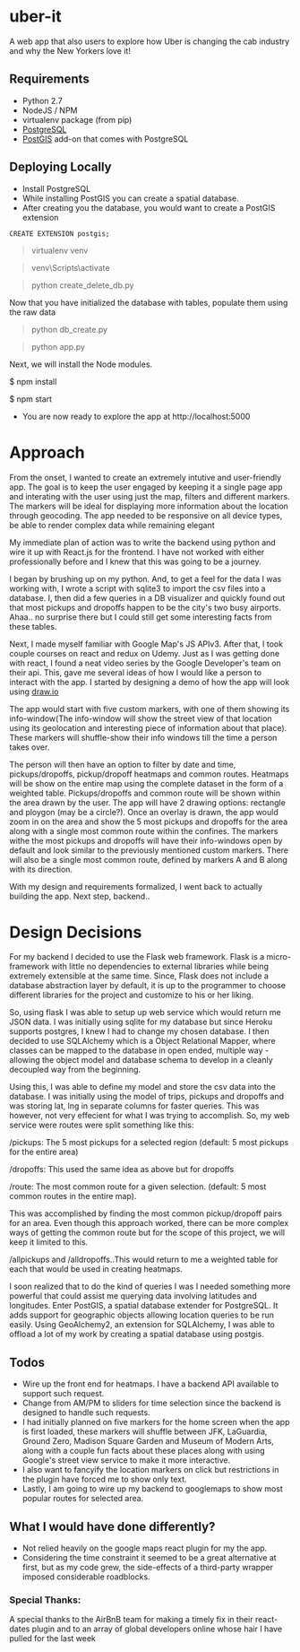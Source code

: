 # uber-it

A web app that also users to explore how Uber is changing the cab industry and why the New Yorkers love it!

## Requirements
- Python 2.7
- NodeJS / NPM
- virtualenv package (from pip)
- [PostgreSQL](https://www.postgresql.org)       
- [PostGIS](http://postgis.net/) add-on that comes with PostgreSQL

## Deploying Locally
- Install PostgreSQL
- While installing PostGIS you can create a spatial database.
- After creating you the database, you would want to create a PostGIS extension

```
CREATE EXTENSION postgis;
```

> virtualenv venv

> venv\Scripts\activate

> python create_delete_db.py

Now that you have initialized the database with tables, populate them using the raw data

> python db_create.py

> python app.py


Next, we will install the Node modules.

$ npm install

$ npm start

- You are now ready to explore the app at http://localhost:5000

# Approach

From the onset, I wanted to create an extremely intutive and user-friendly app. The goal is to keep the user engaged by keeping it a single page app and interating with the user using just the map, filters and different markers. The markers will be ideal for displaying more information about the location through geocoding. The app needed to be responsive on all device types, be able to render complex data while remaining elegant

My immediate plan of action was to write the backend using python and wire it up with React.js for the frontend. I have not worked with either professionally before and I knew that this was going to be a journey.

I began by brushing up on my python. And, to get a feel for the data I was working with, I wrote a script with sqlite3 to import the csv files into a database. I, then did a few queries in a DB visualizer and quickly found out that most pickups and dropoffs happen to be the city's two busy airports. Ahaa.. no surprise there but I could still get some interesting facts from these tables.

Next, I made myself familiar with Google Map's JS APIv3. After that, I took couple courses on react and redux on Udemy. Just as I was getting done with react, I found a neat video series by the Google Developer's team on their api. This, gave me several ideas of how I would like a person to interact with the app. I started by designing a demo of how the app will look using [draw.io](https://www.draw.io/)

The app would start with five custom markers, with one of them showing its info-window(The info-window will show the street view of that location using its geolocation and interesting piece of information about that place). These markers will shuffle-show their info windows till the time a person takes over.

The person will then have an option to filter by date and time, pickups/dropoffs, pickup/dropoff heatmaps and common routes. Heatmaps will be show on the entire map using the complete dataset in the form of a weighted table. Pickups/dropoffs and common route will be shown within the area drawn by the user. The app will have 2 drawing options: rectangle and ploygon (may be a circle?). Once an overlay is drawn, the app would zoom in on the area and show the 5 most pickups and dropoffs for the area along with a single most common route within the confines. The markers withe the most pickups and  dropoffs will have their info-windows open by default and look similar to the previously mentioned custom markers. There will also be a single most common route, defined by markers A and B along with its direction.

With my design and requirements formalized, I went back to actually building the app. Next step, backend..

# Design Decisions

For my backend I decided to use the Flask web framework. Flask is a micro-framework with little no dependencies to external libraries while being extremely extensible at the same time. Since, Flask does not include a database abstraction layer by default, it is up to the programmer to choose different libraries for the project and customize to his or her liking.

So, using flask I was able to setup up web service which would return me JSON data. I was initially using sqlite for my database but since Heroku supports postgres, I knew I had to change my chosen database. I then decided to use SQLAlchemy which is a Object Relational Mapper, where classes can be mapped to the database in open ended, multiple way - allowing the object model and database schema to develop in a cleanly decoupled way from the beginning.

Using this, I was able to define my model and store the csv data into the database. I was initially using the model of trips, pickups and dropoffs and was storing lat, lng in separate columns for faster queries. This was however, not very effecient for what I was trying to accomplish. So, my web service were routes were split something like this:

/pickups: The 5 most pickups for a selected region (default: 5 most pickups for the entire area)

/dropoffs: This used the same idea as above but for dropoffs

/route: The most common route for a given selection. (default: 5 most common routes in the entire map).

This was accomplished by finding the most common pickup/dropoff pairs for an area. Even though this approach worked, there can be more complex ways of getting the common route but for the scope of this project, we will keep it limited to this.

/allpickups and /alldropoffs..This would return to me a weighted table for each that would be used in creating heatmaps.

I soon realized that to do the kind of queries I was I needed something more powerful that could assist me querying data involving latitudes and longitudes. Enter PostGIS, a spatial database extender for PostgreSQL. It adds support for geographic objects allowing location queries to be run easily. Using GeoAlchemy2, an extension for SQLAlchemy, I was able to offload a lot of my work by creating a spatial database using postgis.

## Todos
- Wire up the front end for heatmaps. I have a backend API available to support such request.
- Change from AM/PM to sliders for time selection since the backend is designed to handle such requests.
- I had initially planned on five markers for the home screen when the app is first loaded,
  these markers will shuffle between JFK, LaGuardia, Ground Zero, Madison Square Garden and Museum of Modern Arts,
  along with a couple fun facts about these places along with using Google's street view service to make it more interactive.
- I also want to fancyify the location markers on click but restrictions in the plugin have forced me to show only text.
- Lastly, I am going to wire up my backend to googlemaps to show most popular routes for selected area.

## What I would have done differently?
- Not relied heavily on the google maps react plugin for my the app.
- Considering the time constraint it seemed to be a great alternative at first, but as my code grew, the side-effects of a third-party  wrapper imposed considerable roadblocks.

### Special Thanks:
A special thanks to the AirBnB team for making a timely fix in their react-dates plugin and to an array of global developers online whose hair I have pulled for the last week

